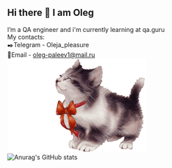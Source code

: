 ## Hi there 👋 I am Oleg
I’m a QA engineer and i'm currently learning at qa.guru  
My contacts:   
:black_nib:Telegram - Oleja_pleasure  
:e-mail:Email - oleg-paleev1@mail.ru  
![](./images/gifka18.gif)  
![Anurag's GitHub stats](https://github-readme-stats.vercel.app/api?username=oleja-pleasure&show_icons=true&theme=dark)
<!--
**oleja-pleasure/oleja-pleasure** is a ✨ _special_ ✨ repository because its `README.md` (this file) appears on your GitHub profile.

Here are some ideas to get you started:

- 🔭 I’m currently working on ...

- 👯 I’m looking to collaborate on ...
- 🤔 I’m looking for help with ...
- 💬 Ask me about ...
- 📫 How to reach me: ...
- 😄 Pronouns: ...
- ⚡ Fun fact: ...
-->
